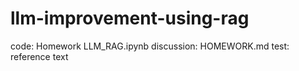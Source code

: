 # llm-improvement-using-rag
code: Homework LLM_RAG.ipynb
discussion: HOMEWORK.md
test: reference text
